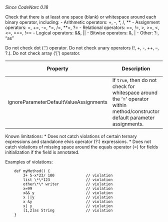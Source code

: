 *Since CodeNarc 0.18*

Check that there is at least one space (blank) or whitespace around each
binary operator, including: - Arithmetic operators: +, -, *, /, \*\* -
Assignment operators: =, +=, -=, *=, /=, \*\*=, ?= - Relational
operators: ==, !=, \>, \>=, \<, \<=, ===, !== - Logical operators: &&,
|| - Bitwise operators: &, | - Other: ?:, “as”

Do not check dot (‘.’) operator. Do not check unary operators (!, +, -,
++, –, ?.). Do not check array (‘\[’) operator.

<table>
<colgroup>
<col style="width: 40%" />
<col style="width: 33%" />
<col style="width: 25%" />
</colgroup>
<thead>
<tr>
<th>Property</th>
<th>Description</th>
<th>Default Value</th>
</tr>
</thead>
<tbody>
<tr>
<td>ignoreParameterDefaultValueAssignments</td>
<td>If <code>true</code>, then do not check for whitespace around the
‘=’ operator within method/constructor default parameter
assignments.</td>
<td><code>true</code></td>
</tr>
</tbody>
</table>

Known limitations: \* Does not catch violations of certain ternary
expressions and standalone elvis operator (?:) expressions. \* Does not
catch violations of missing space around the equals operator (=) for
fields initialization if the field is annotated.

Examples of violations:

        def myMethod() {
            3+ 5-x*23/ 100              // violation
            list \*\*123                // violation
            other\*\* writer            // violation
            x=99                        // violation
            x&& y                       // violation
            x ||y                       // violation
            x &y                        // violation
            x| y                        // violation
            [1,2]as String              // violation
        }
